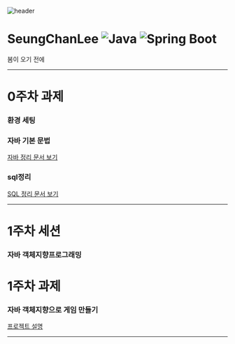 ![header](https://capsule-render.vercel.app/api?type=waving&color=0:00FF00,100:32CD32&height=300&section=header&text=Pironeer%202024%20Study&fontSize=70&animation=twinkling&fontAlignY=40&desc=Before%20spring%20comes&descAlignY=60&descAlign=70)

# SeungChanLee ![Java](https://img.shields.io/badge/Java-ED8B00?style=for-the-badge&logo=java&logoColor=white) ![Spring Boot](https://img.shields.io/badge/Spring%20Boot-6DB33F?style=for-the-badge&logo=spring-boot&logoColor=white)

봄이 오기 전에 

---

# 0주차 과제 
### 환경 세팅
### 자바 기본 문법
[자바 정리 문서 보기](https://seemly-fuchsia-ae4.notion.site/0916843fca8a431ea718eb2af3644278)
### sql정리
[SQL 정리 문서 보기](https://seemly-fuchsia-ae4.notion.site/Database-945b7e0734b64913ad4861f2e6776f15)

---

# 1주차 세션
### 자바 객체지향프로그래밍

# 1주차 과제 
### 자바 객체지향으로 게임 만들기
[프로젝트 설명](https://seemly-fuchsia-ae4.notion.site/1-593da81e48184ab2b7a92d638b4d1e75?pvs=25)

---